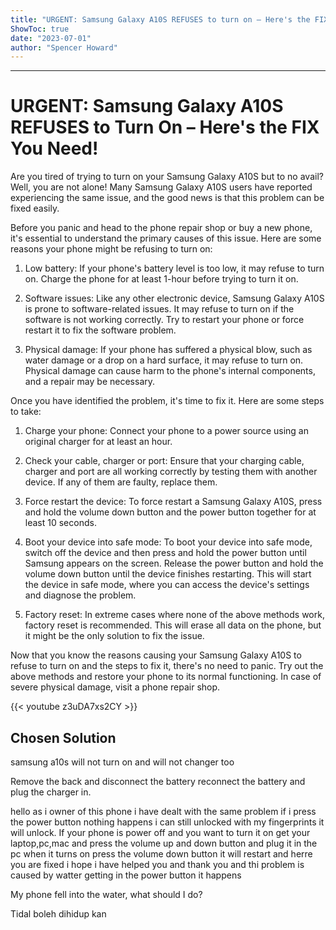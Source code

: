 ```yaml
---
title: "URGENT: Samsung Galaxy A10S REFUSES to turn on – Here's the FIX you need!"
ShowToc: true 
date: "2023-07-01"
author: "Spencer Howard"
---
```

*****
# URGENT: Samsung Galaxy A10S REFUSES to Turn On – Here's the FIX You Need!

Are you tired of trying to turn on your Samsung Galaxy A10S but to no avail? Well, you are not alone! Many Samsung Galaxy A10S users have reported experiencing the same issue, and the good news is that this problem can be fixed easily.

Before you panic and head to the phone repair shop or buy a new phone, it's essential to understand the primary causes of this issue. Here are some reasons your phone might be refusing to turn on:

1. Low battery: If your phone's battery level is too low, it may refuse to turn on. Charge the phone for at least 1-hour before trying to turn it on.

2. Software issues: Like any other electronic device, Samsung Galaxy A10S is prone to software-related issues. It may refuse to turn on if the software is not working correctly. Try to restart your phone or force restart it to fix the software problem.

3. Physical damage: If your phone has suffered a physical blow, such as water damage or a drop on a hard surface, it may refuse to turn on. Physical damage can cause harm to the phone's internal components, and a repair may be necessary.

Once you have identified the problem, it's time to fix it. Here are some steps to take:

1. Charge your phone: Connect your phone to a power source using an original charger for at least an hour.

2. Check your cable, charger or port: Ensure that your charging cable, charger and port are all working correctly by testing them with another device. If any of them are faulty, replace them.

3. Force restart the device: To force restart a Samsung Galaxy A10S, press and hold the volume down button and the power button together for at least 10 seconds.

4. Boot your device into safe mode: To boot your device into safe mode, switch off the device and then press and hold the power button until Samsung appears on the screen. Release the power button and hold the volume down button until the device finishes restarting. This will start the device in safe mode, where you can access the device's settings and diagnose the problem.

5. Factory reset: In extreme cases where none of the above methods work, factory reset is recommended. This will erase all data on the phone, but it might be the only solution to fix the issue.

Now that you know the reasons causing your Samsung Galaxy A10S to refuse to turn on and the steps to fix it, there's no need to panic. Try out the above methods and restore your phone to its normal functioning. In case of severe physical damage, visit a phone repair shop.

{{< youtube z3uDA7xs2CY >}} 



## Chosen Solution
 samsung a10s will not turn on and will not changer too

 Remove the back and disconnect the battery reconnect the battery and plug the charger in.

 hello as i owner of this phone i have dealt with the same problem if i press the power button nothing happens i can still unlocked with my fingerprints it will unlock. If your phone is power off and you want to turn it on get your laptop,pc,mac and press the volume up and down button and plug it in the pc when it turns on press the volume down button it will restart and herre you are fixed i hope i have helped you and thank you and thi problem is caused by watter getting in the power button  it happens

 My phone fell into the water, what should I do?

 Tidal boleh dihidup kan




